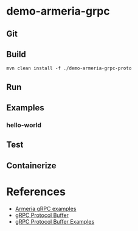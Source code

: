 # demo-armeria-grpc

## Git



## Build
```
mvn clean install -f ./demo-armeria-grpc-proto
```


## Run



## Examples 



### hello-world



## Test



## Containerize 



# References
 
- [Armeria gRPC examples](https://github.com/line/armeria/tree/master/examples/grpc)
- [gRPC Protocol Buffer](https://developers.google.com/protocol-buffers/docs/reference/overview)
- [gRPC Protocol Buffer Examples](https://github.com/grpc/grpc-java/tree/master/examples)

